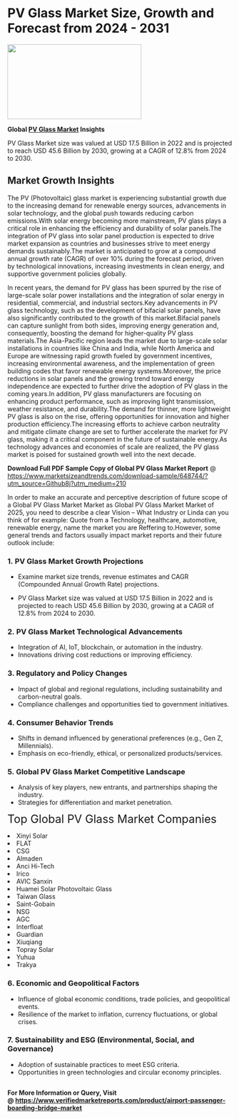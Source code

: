 <H1>PV Glass Market Size, Growth and Forecast from 2024 - 2031</H1><img class="aligncenter size-medium wp-image-584254" src="https://thirdeyenews.in/wp-content/uploads/2024/09/Global-Market-Research-300x168.jpeg" alt="" width="300" height="168" /><p><strong>Global&nbsp;<a href="https://www.marketsizeandtrends.com/download-sample/648744/?utm_source=Github8j?utm_medium=210">PV Glass Market</a> Insights</strong></p><p>PV Glass Market size was valued at USD 17.5 Billion in 2022 and is projected to reach USD 45.6 Billion by 2030, growing at a CAGR of 12.8% from 2024 to 2030.</p><p><h2>Market Growth Insights</h2> <p>The PV (Photovoltaic) glass market is experiencing substantial growth due to the increasing demand for renewable energy sources, advancements in solar technology, and the global push towards reducing carbon emissions.With solar energy becoming more mainstream, PV glass plays a critical role in enhancing the efficiency and durability of solar panels.The integration of PV glass into solar panel production is expected to drive market expansion as countries and businesses strive to meet energy demands sustainably.The market is anticipated to grow at a compound annual growth rate (CAGR) of over 10% during the forecast period, driven by technological innovations, increasing investments in clean energy, and supportive government policies globally.</p> <p>In recent years, the demand for PV glass has been spurred by the rise of large-scale solar power installations and the integration of solar energy in residential, commercial, and industrial sectors.Key advancements in PV glass technology, such as the development of bifacial solar panels, have also significantly contributed to the growth of this market.Bifacial panels can capture sunlight from both sides, improving energy generation and, consequently, boosting the demand for higher-quality PV glass materials.The Asia-Pacific region leads the market due to large-scale solar installations in countries like China and India, while North America and Europe are witnessing rapid growth fueled by government incentives, increasing environmental awareness, and the implementation of green building codes that favor renewable energy systems.Moreover, the price reductions in solar panels and the growing trend toward energy independence are expected to further drive the adoption of PV glass in the coming years.In addition, PV glass manufacturers are focusing on enhancing product performance, such as improving light transmission, weather resistance, and durability.The demand for thinner, more lightweight PV glass is also on the rise, offering opportunities for innovation and higher production efficiency.The increasing efforts to achieve carbon neutrality and mitigate climate change are set to further accelerate the market for PV glass, making it a critical component in the future of sustainable energy.As technology advances and economies of scale are realized, the PV glass market is poised for sustained growth well into the next decade.</p> <p><span class=""><strong>Download Full PDF Sample Copy of Global PV Glass Market Report</strong> @ <a href="https://www.marketsizeandtrends.com/download-sample/648744/?utm_source=Github8j?utm_medium=210" target="_blank">https://www.marketsizeandtrends.com/download-sample/648744/?utm_source=Github8j?utm_medium=210</a></span></p><p>In order to make an accurate and perceptive description of future scope of a Global&nbsp;PV Glass Market Market as Global&nbsp;PV Glass Market Market of 2025, you need to describe a clear Vision &ndash; What Industry or Linda can you think of for example: Quote from a Technology, healthcare, automotive, renewable energy, name the market you are Reffering to.However, some general trends and factors usually impact market reports and their future outlook include:</p><h3>1.&nbsp;<strong>PV Glass Market Growth Projections</strong></h3><ul><li>Examine market size trends, revenue estimates and CAGR (Compounded Annual Growth Rate) projections.</li><li><p>PV Glass Market size was valued at USD 17.5 Billion in 2022 and is projected to reach USD 45.6 Billion by 2030, growing at a CAGR of 12.8% from 2024 to 2030.</p></li></ul><h3>2.&nbsp;<strong>PV Glass Market Technological Advancements</strong></h3><ul><li>Integration of AI, IoT, blockchain, or automation in the industry.</li><li>Innovations driving cost reductions or improving efficiency.</li></ul><h3>3.&nbsp;<strong>Regulatory and Policy Changes</strong></h3><ul><li>Impact of global and regional regulations, including sustainability and carbon-neutral goals.</li><li>Compliance challenges and opportunities tied to government initiatives.</li></ul><h3>4.&nbsp;<strong>Consumer Behavior Trends</strong></h3><ul><li>Shifts in demand influenced by generational preferences (e.g., Gen Z, Millennials).</li><li>Emphasis on eco-friendly, ethical, or personalized products/services.</li></ul><h3>5.&nbsp;<strong>Global PV Glass Market Competitive Landscape</strong></h3><ul><li>Analysis of key players, new entrants, and partnerships shaping the industry.</li><li>Strategies for differentiation and market penetration.</li></ul><p data-pm-slice="1 1 []"><span style="color: inherit; font-family: inherit; font-size: 25px;">Top Global PV Glass Market Companies</span></p><div class="" data-test-id=""><p><li>Xinyi Solar</li><li> FLAT</li><li> CSG</li><li> Almaden</li><li> Anci Hi-Tech</li><li> Irico</li><li> AVIC Sanxin</li><li> Huamei Solar Photovoltaic Glass</li><li> Taiwan Glass</li><li> Saint-Gobain</li><li> NSG</li><li> AGC</li><li> Interfloat</li><li> Guardian</li><li> Xiuqiang</li><li> Topray Solar</li><li> Yuhua</li><li> Trakya</li></p></div><h3>6.&nbsp;<strong>Economic and Geopolitical Factors</strong></h3><ul><li>Influence of global economic conditions, trade policies, and geopolitical events.</li><li>Resilience of the market to inflation, currency fluctuations, or global crises.</li></ul><h3>7.&nbsp;<strong>Sustainability and ESG (Environmental, Social, and Governance)</strong></h3><ul><li>Adoption of sustainable practices to meet ESG criteria.</li><li>Opportunities in green technologies and circular economy principles.</li></ul><h2><strong style="font-size: 14px;">For More Information or Query, Visit @&nbsp;</strong><a style="background-color: #ffffff; font-size: 14px;" href="https://www.marketsizeandtrends.com/report/pv-glass-market/" target="_blank">https://www.verifiedmarketreports.com/product/airport-passenger-boarding-bridge-market</a></h2>